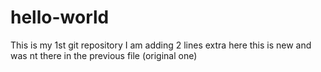 # hello-world
This is my 1st git repository
I am adding 2 lines extra here 
this is new and was nt there in the previous file (original one)
